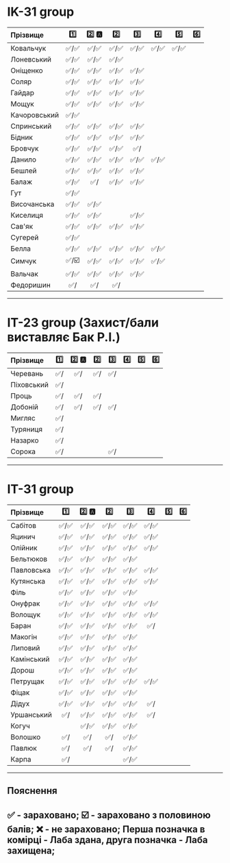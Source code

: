 # IK-31 group

| Прізвище    | :one: | :two: :a: | :two: | :three: | :four: | :five: | :six: |
| :---------- |:-------------------------------------:|:-------------------------------------:|:-------------------------------------:|:-------------------------------------:|:-------------------------------------:|:-------------------------------------:|:-------------------------------------:|
| Ковальчук   | :white_check_mark:/:white_check_mark: | :white_check_mark:/:white_check_mark: | :white_check_mark:/:white_check_mark: | :white_check_mark:/:white_check_mark: | :white_check_mark:/:white_check_mark: | :white_check_mark:/:white_check_mark: |
| Лоневський  | :white_check_mark:/:white_check_mark: | :white_check_mark:/:white_check_mark: | :white_check_mark:/:white_check_mark: | | | |
| Оніщенко    | :white_check_mark:/:white_check_mark: | :white_check_mark:/:white_check_mark: | :white_check_mark:/:white_check_mark: | :white_check_mark:/:white_check_mark: | | |
| Соляр       | :white_check_mark:/:white_check_mark: | :white_check_mark:/:white_check_mark: | :white_check_mark:/:white_check_mark: | :white_check_mark:/:white_check_mark: | | |
| Гайдар      | :white_check_mark:/:white_check_mark: | :white_check_mark:/:white_check_mark: | :white_check_mark:/:white_check_mark: | :white_check_mark:/:white_check_mark: | | |
| Мощук       | :white_check_mark:/:white_check_mark: | :white_check_mark:/:white_check_mark: | :white_check_mark:/:white_check_mark: | :white_check_mark:/:white_check_mark: | | |
| Качоровський| :white_check_mark:/:white_check_mark: | | | | | |
| Спринський  | :white_check_mark:/:white_check_mark: | :white_check_mark:/:white_check_mark: | :white_check_mark:/:white_check_mark: | :white_check_mark:/:white_check_mark: | | |
| Бідник      | :white_check_mark:/:white_check_mark: | :white_check_mark:/:white_check_mark: | :white_check_mark:/:white_check_mark: | :white_check_mark:/:white_check_mark: | | |
| Бровчук     | :white_check_mark:/:white_check_mark: | :white_check_mark:/:white_check_mark: | :white_check_mark:/:white_check_mark: | :white_check_mark:/ | | |
| Данило      | :white_check_mark:/:white_check_mark: | :white_check_mark:/:white_check_mark: | :white_check_mark:/:white_check_mark: | :white_check_mark:/:white_check_mark: | :white_check_mark:/:white_check_mark: | |
| Бешлей      | :white_check_mark:/:white_check_mark: | :white_check_mark:/:white_check_mark: | :white_check_mark:/:white_check_mark: | :white_check_mark:/:white_check_mark: | | |
| Балаж       | :white_check_mark:/:white_check_mark: | :white_check_mark:/ | :white_check_mark:/:white_check_mark: | :white_check_mark:/:white_check_mark: | | |
| Гут         | :white_check_mark:/:white_check_mark: | | | | | |
| Височанська | :white_check_mark:/:white_check_mark: | :white_check_mark:/:white_check_mark: | | | | |
| Киселиця    | :white_check_mark:/:white_check_mark: | :white_check_mark:/:white_check_mark: | | :white_check_mark:/:white_check_mark: | | |
| Сав'як      | :white_check_mark:/:white_check_mark: | :white_check_mark:/:white_check_mark: | :white_check_mark:/:white_check_mark: | :white_check_mark:/:white_check_mark:| | |
| Сугерей     | :white_check_mark:/:white_check_mark: | | | | | |
| Белла       | :white_check_mark:/:white_check_mark: | :white_check_mark:/:white_check_mark: | :white_check_mark:/:white_check_mark: | :white_check_mark:/:white_check_mark: | :white_check_mark:/:white_check_mark: | |
| Симчук      | :white_check_mark:/:ballot_box_with_check: | :white_check_mark:/:white_check_mark: | :white_check_mark:/:white_check_mark: | :white_check_mark:/:white_check_mark: | :white_check_mark:/:white_check_mark: | |
| Вальчак     | :white_check_mark:/:white_check_mark: | :white_check_mark:/:white_check_mark: | :white_check_mark:/:white_check_mark: | :white_check_mark:/:white_check_mark: | | |
| Федоришин   | :white_check_mark:/ | :white_check_mark:/ | :white_check_mark:/ | | | |

---
# IТ-23 group (Захист/бали виставляє Бак Р.І.)

| Прізвище    | :one: | :two: :a: | :two: | :three: | :four: | :five: | :six: |
| :---------- |:-------------------------------------:|:-------------------------------------:|:-------------------------------------:|:-------------------------------------:|:-------------------------------------:|:-------------------------------------:|:-------------------------------------:|
| Черевань    | :white_check_mark:/                   | :white_check_mark:/                   | :white_check_mark:/                   | :white_check_mark:/                   | | |
| Піховський  | :white_check_mark:/                   | | | | | |
| Проць       | :white_check_mark:/                   | :white_check_mark:/                   | :white_check_mark:/                   | | | |
| Добоній     | :white_check_mark:/                   | :white_check_mark:/                   | :white_check_mark:/                   | :white_check_mark:/                   | | |
| Мигляс      | :white_check_mark:/                   | | | | | |
| Туряниця    | :white_check_mark:/                   | | | | | |
| Назарко     | :white_check_mark:/                   | | | | | |
| Сорока      | :white_check_mark:/                   | | | :white_check_mark:/ | | |

---
# IT-31 group

| Прізвище    | :one: | :two: :a: | :two: | :three: | :four: | :five: | :six: |
| :---------- |:-------------------------------------:|:-------------------------------------:|:-------------------------------------:|:-------------------------------------:|:-------------------------------------:|:-------------------------------------:|:-------------------------------------:|
| Сабітов     | :white_check_mark:/:white_check_mark: | :white_check_mark:/:white_check_mark: | :white_check_mark:/:white_check_mark: | :white_check_mark:/:white_check_mark: | :white_check_mark:/:white_check_mark: | |
| Яцинич      | :white_check_mark:/:white_check_mark: | :white_check_mark:/:white_check_mark: | :white_check_mark:/:white_check_mark: | :white_check_mark:/:white_check_mark: | :white_check_mark:/:white_check_mark: | |
| Олійник     | :white_check_mark:/:white_check_mark: | :white_check_mark:/:white_check_mark: | :white_check_mark:/:white_check_mark: | :white_check_mark:/:white_check_mark: | :white_check_mark:/:white_check_mark: | |
| Бельтюков   | :white_check_mark:/:white_check_mark: | :white_check_mark:/:white_check_mark: | :white_check_mark:/:white_check_mark: | :white_check_mark:/:white_check_mark: | | |
| Павловська  | :white_check_mark:/:white_check_mark: | :white_check_mark:/:white_check_mark: | :white_check_mark:/:white_check_mark: | :white_check_mark:/:white_check_mark: | :white_check_mark:/:white_check_mark: | |
| Кутянська   | :white_check_mark:/:white_check_mark: | :white_check_mark:/:white_check_mark: | :white_check_mark:/:white_check_mark: | :white_check_mark:/:white_check_mark: | :white_check_mark:/:white_check_mark: | |
| Філь        | :white_check_mark:/:white_check_mark: | :white_check_mark:/:white_check_mark: | :white_check_mark:/:white_check_mark: | :white_check_mark:/:white_check_mark: | | |
| Онуфрак     | :white_check_mark:/:white_check_mark: | :white_check_mark:/:white_check_mark: | :white_check_mark:/:white_check_mark: | :white_check_mark:/:white_check_mark: | :white_check_mark:/:white_check_mark: | |
| Волощук     | :white_check_mark:/:white_check_mark: | :white_check_mark:/:white_check_mark: | :white_check_mark:/:white_check_mark: | :white_check_mark:/:white_check_mark: | :white_check_mark:/:white_check_mark: | |
| Баран       | :white_check_mark:/:white_check_mark: | :white_check_mark:/:white_check_mark: | :white_check_mark:/:white_check_mark: | :white_check_mark:/:white_check_mark: | :white_check_mark:/ | |
| Макогін     | :white_check_mark:/:white_check_mark: | :white_check_mark:/:white_check_mark: | :white_check_mark:/:white_check_mark: | :white_check_mark:/:white_check_mark: | | |
| Липовий     | :white_check_mark:/:white_check_mark: | :white_check_mark:/:white_check_mark: | :white_check_mark:/:white_check_mark: | :white_check_mark:/:white_check_mark: | | |
| Камінський  | :white_check_mark:/:white_check_mark: | :white_check_mark:/:white_check_mark: | :white_check_mark:/:white_check_mark: | :white_check_mark:/:white_check_mark: | | |
| Дорош       | :white_check_mark:/:white_check_mark: | :white_check_mark:/:white_check_mark: | :white_check_mark:/:white_check_mark: | :white_check_mark:/:white_check_mark: | | |
| Петрущак    | :white_check_mark:/:white_check_mark: | :white_check_mark:/:white_check_mark: | :white_check_mark:/:white_check_mark: | :white_check_mark:/:white_check_mark: | :white_check_mark:/:white_check_mark: | |
| Фіцак       | :white_check_mark:/:white_check_mark: | :white_check_mark:/:white_check_mark: | :white_check_mark:/:white_check_mark: | :white_check_mark:/:white_check_mark: | | |
| Дідух       | :white_check_mark:/:white_check_mark: | :white_check_mark:/:white_check_mark: | :white_check_mark:/:white_check_mark: | :white_check_mark:/:white_check_mark: | :white_check_mark:/ | |
| Уршанський  | :white_check_mark:/ | :white_check_mark:/:white_check_mark: | :white_check_mark:/:white_check_mark: | :white_check_mark:/:white_check_mark: | :white_check_mark:/ | |
| Когуч       | | :white_check_mark:/:white_check_mark: | :white_check_mark:/:white_check_mark: | :white_check_mark:/:white_check_mark: | | |
| Волошко     | :white_check_mark:/ | :white_check_mark:/ | :white_check_mark:/ | :white_check_mark:/:white_check_mark: | | |
| Павлюк      | :white_check_mark:/ | :white_check_mark:/ | :white_check_mark:/ | :white_check_mark:/:white_check_mark: | | |
| Карпа       | :white_check_mark:/ | | | :white_check_mark:/:white_check_mark: | | |


---
## Пояснення
:white_check_mark: - зараховано;
:ballot_box_with_check: - зараховано з половиною балів;
:x: - не зараховано;
Перша позначка в комірці - Лаба здана, друга позначка - Лаба захищена;
---
